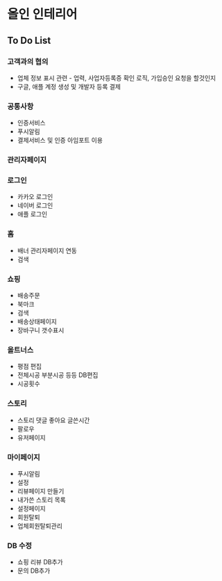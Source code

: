 # 올인 인테리어

## To Do List

### 고객과의 협의
* 업체 정보 표시 관련 - 업력, 사업자등록증 확인 로직, 가입승인 요청을 할것인지
* 구글, 애플 계정 생성 및 개발자 등록 결제

### 공통사항
* 인증서비스
* 푸시알림
* 결제서비스 및 인증 아임포트 이용

### 관리자페이지

### 로그인
* 카카오 로그인
* 네이버 로그인
* 애플 로그인

### 홈
* 배너 관리자페이지 연동
* 검색

### 쇼핑
* 배송주문
* 북마크
* 검색
* 배송상태페이지
* 장바구니 갯수표시

### 올트너스
* 평점 편집
* 전체시공 부분시공 등등 DB편집
* 시공횟수

### 스토리
* 스토리 댓글 좋아요 글쓴시간
* 팔로우
* 유저페이지

### 마이페이지
* 푸시알림
* 설정
* 리뷰페이지 만들기
* 내가쓴 스토리 목록
* 설정페이지
* 회원탈퇴
* 업체회원탈퇴관리

### DB 수정
* 쇼핑 리뷰 DB추가
* 문의 DB추가